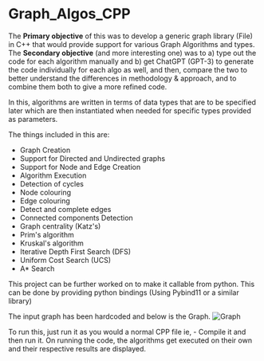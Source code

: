 # Graph_Algos_CPP
The **Primary objective** of this was to develop a generic graph library (File) in C++ that would provide support for various Graph Algorithms and types. 
The **Secondary objective** (and more interesting one) was to a) type out the code for each algorithm manually and b) get ChatGPT (GPT-3) to generate the code individually for each algo as well, and then, compare the two to better understand the differences in methodology & approach, and to combine them both to give a more refined code. 

In this, algorithms are written in terms of data types that are to be specified later which are then instantiated when needed for specific types provided as parameters. 

The things included in this are: 
* Graph Creation
* Support for Directed and Undirected graphs
* Support for Node and Edge Creation
* Algorithm Execution 
* Detection of cycles
* Node colouring
* Edge colouring
* Detect and complete edges
* Connected components Detection 
* Graph centrality (Katz's)
* Prim's algorithm
* Kruskal's algorithm
* Iterative Depth First Search (DFS)
* Uniform Cost Search (UCS)
* A* Search


This project can be further worked on to make it callable from python. This can be done by providing python bindings (Using Pybind11 or a similar library) 

The input graph has been hardcoded and below is the Graph. 
![Graph](https://github.com/Rohiths-basement/Graph_Algos_CPP/assets/83353135/42d3dc77-1abe-4e6c-a965-d9f580789813)


To run this, just run it as you would a normal CPP file ie, - Compile it and then run it. On running the code, the algorithms get executed on their own and their respective results are displayed. 
 
